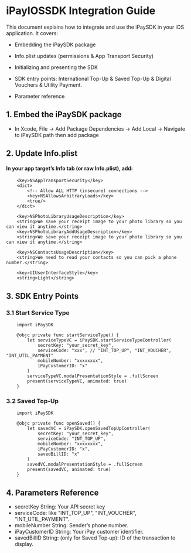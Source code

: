 # iPayIOSSDK Integration Guide

This document explains how to integrate and use the iPaySDK in your iOS application. It covers:

* Embedding the iPaySDK package

* Info.plist updates (permissions & App Transport Security)

* Initializing and presenting the SDK

* SDK entry points: International Top-Up & Saved Top-Up & Digital Vouchers & Utility Payment.

* Parameter reference

## 1. Embed the iPaySDK package
   * In Xcode, File -> Add Package Dependencies -> Add Local -> Navigate to iPaySDK path then add package

## 2. Update Info.plist
#### In your app target’s Info tab (or raw Info.plist), add:

```
	<key>NSAppTransportSecurity</key>
	<dict>
		<!-- Allow ALL HTTP (insecure) connections -->
		<key>NSAllowsArbitraryLoads</key>
		<true/>
	</dict>
    
    <key>NSPhotoLibraryUsageDescription</key>
    <string>We save your receipt image to your photo library so you can view it anytime.</string>
    <key>NSPhotoLibraryAddUsageDescription</key>
    <string>We save your receipt image to your photo library so you can view it anytime.</string>
    
    <key>NSContactsUsageDescription</key>
    <string>We need to read your contacts so you can pick a phone number.</string>
    
    <key>UIUserInterfaceStyle</key>
    <string>Light</string>
```

## 3. SDK Entry Points
### 3.1 Start Service Type
```
    import iPaySDK

    @objc private func startServiceType() {
        let serviceTypeVC = iPaySDK.startServiceTypeController(
            secretKey: "your_secret_key",
            serviceCode: "xxx", // "INT_TOP_UP", "INT_VOUCHER", "INT_UTIL_PAYMENT"
            mobileNumber: "xxxxxxxx",
            iPayCustomerID: "x"
        )
        serviceTypeVC.modalPresentationStyle = .fullScreen
        present(serviceTypeVC, animated: true)
    }
```

###  3.2 Saved Top-Up
```
    import iPaySDK

    @objc private func openSaved() {
        let savedVC = iPaySDK.openSavedTopUpController(
            secretKey: "your_secret_key",
            serviceCode: "INT_TOP_UP",
            mobileNumber: "xxxxxxxx",
            iPayCustomerID: "x",
            savedBillID: "x"
        )
        savedVC.modalPresentationStyle = .fullScreen
        present(savedVC, animated: true)
    }
```

## 4. Parameters Reference
* secretKey	String: Your API secret key
* serviceCode: like "INT_TOP_UP", "INT_VOUCHER", "INT_UTIL_PAYMENT".
* mobileNumber String: Sender’s phone number.
* iPayCustomerID String: Your iPay customer identifier.
* savedBillID String: (only for Saved Top‑up): ID of the transaction to display.